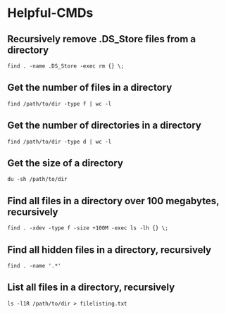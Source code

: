 # Helpful-CMDs

## Recursively remove .DS_Store files from a directory
```
find . -name .DS_Store -exec rm {} \;
```

## Get the number of files in a directory
```
find /path/to/dir -type f | wc -l
```


## Get the number of directories in a directory
```
find /path/to/dir -type d | wc -l
```

## Get the size of a directory
```
du -sh /path/to/dir
```

## Find all files in a directory over 100 megabytes, recursively
```
find . -xdev -type f -size +100M -exec ls -lh {} \;
```

## Find all hidden files in a directory, recursively
```
find . -name '.*'
```
## List all files in a directory, recursively
```
ls -l1R /path/to/dir > filelisting.txt
```
